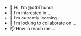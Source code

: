 - 👋 Hi, I’m @dtbThundr
- 👀 I’m interested in ...
- 🌱 I’m currently learning ...
- 💞️ I’m looking to collaborate on ...
- 📫 How to reach me ...

<!---
dtbThundr/dtbThundr is a ✨ special ✨ repository because its `README.md` (this file) appears on your GitHub profile.
You can click the Preview link to take a look at your changes.
--->
